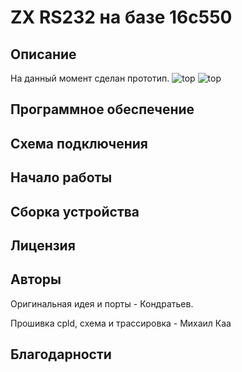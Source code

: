 
# ZX RS232 на базе 16c550

## Описание
На данный момент сделан прототип.
![top](/Docs/proto/top.png "Прототип, вид на детали")
![top](/Docs/proto/bot.png "Прототип, вид на монтаж")

## Программное обеспечение

## Схема подключения

## Начало работы

## Сборка устройства

## Лицензия

## Авторы

Оригинальная идея и порты - Кондратьев.

Прошивка cpld, схема и трассировка - Михаил Каа

## Благодарности

